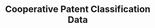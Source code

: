 ---
bigquery: https://console.cloud.google.com/bigquery?p=patents-public-data&d=cpc&page=dataset
citation: '“Cooperative Patent Classification” by the EPO and USPTO, for public use. '
contributors: EPO, USPTO
cost: None
description: Cooperative Patent Classification Data contains the scheme and definitions
  of the Cooperative Patent Classification system for classifying patent documents.
  The CPC is the result of a partnership between the EPO and the USPTO in their joint
  effort to develop a common, internationally compatible classification system for
  technical documents, in particular patent publications, which will be used by both
  offices in the patent granting process
documentation: https://www.cooperativepatentclassification.org/cpcSchemeAndDefinitions
last_edit: 04/12/2022, 15:49:30
location: https://www.cooperativepatentclassification.org/index
maintained_by: USPTO, EPO
schema_fields:
- titlePart
- breakdown_code
- dateRevised
- synonyms
- residual_references
- informativeReferences
- titleFull
- parents
- residualReferences
- additional_only
- level
- limitingReferences
- not_allocatable
- breakdownCode
- status
- limiting_references
- date_revised
- childGroups
- child_groups
- applicationReferences
- informative_references
- definition
- children
- ipcConcordant
- glossary
- application_references
- ipc_concordant
- title_full
- sizeCache
- notAllocatable
- title_part
- symbol
shortname: cooperative_patent_classification
tags:
- patents
- science
title: Cooperative Patent Classification Data
uuid: 984374a7-16e9-4b35-9445-458daceb01bf
---